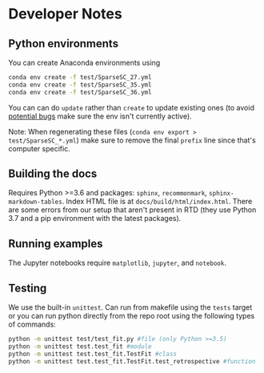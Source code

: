 # Developer Notes 

## Python environments

You can create Anaconda environments using
```bash
conda env create -f test/SparseSC_27.yml
conda env create -f test/SparseSC_35.yml
conda env create -f test/SparseSC_36.yml
```
You can can do `update` rather than `create` to update existing ones (to avoid [potential bugs](https://stackoverflow.com/a/46114295/3429373) make sure the env isn't currently active).

Note: When regenerating these files (`conda env export > test/SparseSC_*.yml`) make sure to remove the final `prefix` line since that's computer specific.

## Building the docs
Requires Python >=3.6 and packages: `sphinx`, `recommonmark`, `sphinx-markdown-tables`.
Index HTML file is at `docs/build/html/index.html`.
There are some errors from our setup that aren't present in RTD (they use Python 3.7 and a pip environment with the latest packages).

## Running examples
The Jupyter notebooks require `matplotlib`, `jupyter`, and `notebook`.

## Testing
We use the built-in `unittest`. Can run from makefile using the `tests` target or you can run python directly from the repo root using the following types of commands:

```bash
python -m unittest test/test_fit.py #file (only Python >=3.5)
python -m unittest test.test_fit #module
python -m unittest test.test_fit.TestFit #class
python -m unittest test.test_fit.TestFit.test_retrospective #function
```

<!--
## Release Process
* Ensure the makefile target `check`  (which does pylint, tests, doc building, and packaging) runs clean
* If new version, check that it's been updated in `SparseSC/__init__.py`
* Updated `Changelog.md`
* Tag/Release in version control
-->
